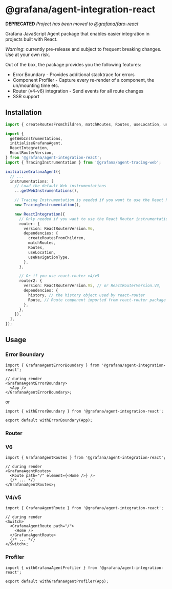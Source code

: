 # @grafana/agent-integration-react

**DEPRECATED** _Project has been moved to [@grafana/faro-react](https://www.npmjs.com/package/@grafana/faro-react)_

Grafana JavaScript Agent package that enables easier integration in projects built with React.

_Warning_: currently pre-release and subject to frequent breaking changes. Use at your own risk.

Out of the box, the package provides you the following features:

- Error Boundary - Provides additional stacktrace for errors
- Component Profiler - Capture every re-render of a component, the un/mounting time etc.
- Router (v4-v6) integration - Send events for all route changes
- SSR support

## Installation

```ts
import { createRoutesFromChildren, matchRoutes, Routes, useLocation, useNavigationType } from 'react-router-dom';

import {
  getWebInstrumentations,
  initializeGrafanaAgent,
  ReactIntegration,
  ReactRouterVersion,
} from '@grafana/agent-integration-react';
import { TracingInstrumentation } from '@grafana/agent-tracing-web';

initializeGrafanaAgent({
  // ...
  instrumentations: [
    // Load the default Web instrumentations
    ...getWebInstrumentations(),

    // Tracing Instrumentation is needed if you want to use the React Profiler
    new TracingInstrumentation(),

    new ReactIntegration({
      // Only needed if you want to use the React Router instrumentation
      router: {
        version: ReactRouterVersion.V6,
        dependencies: {
          createRoutesFromChildren,
          matchRoutes,
          Routes,
          useLocation,
          useNavigationType,
        },
      },

      // Or if you use react-router v4/v5
      router2: {
        version: ReactRouterVersion.V5, // or ReactRouterVersion.V4,
        dependencies: {
          history, // the history object used by react-router
          Route, // Route component imported from react-router package
        },
      },
    }),
  ],
});
```

## Usage

### Error Boundary

```tsx
import { GrafanaAgentErrorBoundary } from '@grafana/agent-integration-react';

// during render
<GrafanaAgentErrorBoundary>
  <App />
</GrafanaAgentErrorBoundary>;
```

or

```tsx
import { withErrorBoundary } from '@grafana/agent-integration-react';

export default withErrorBoundary(App);
```

### Router

### V6

```tsx
import { GrafanaAgentRoutes } from '@grafana/agent-integration-react';

// during render
<GrafanaAgentRoutes>
  <Route path="/" element={<Home />} />
  {/* ... */}
</GrafanaAgentRoutes>;
```

### V4/v5

```tsx
import { GrafanaAgentRoute } from '@grafana/agent-integration-react';

// during render
<Switch>
  <GrafanaAgentRoute path="/">
    <Home />
  </GrafanaAgentRoute>
  {/* ... */}
</Switch>;
```

### Profiler

```tsx
import { withGrafanaAgentProfiler } from '@grafana/agent-integration-react';

export default withGrafanaAgentProfiler(App);
```
